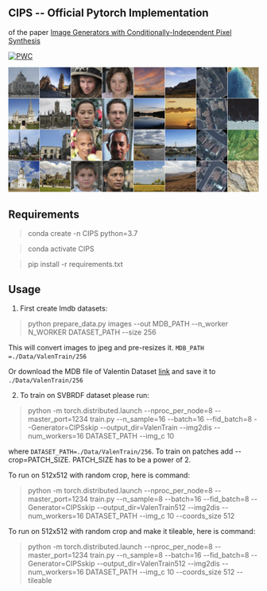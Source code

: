 ## CIPS -- Official Pytorch Implementation 

of the paper [Image Generators with Conditionally-Independent Pixel Synthesis](https://arxiv.org/abs/2011.13775)

[![PWC](https://img.shields.io/endpoint.svg?url=https://paperswithcode.com/badge/image-generators-with-conditionally/image-generation-on-lsun-churches-256-x-256)](https://paperswithcode.com/sota/image-generation-on-lsun-churches-256-x-256?p=image-generators-with-conditionally)

![Teaser](doc/teaser_img.jpg)

## Requirements

> conda create -n CIPS python=3.7

> conda activate CIPS

> pip install -r requirements.txt

## Usage

1) First create lmdb datasets:

> python prepare_data.py images --out MDB_PATH --n_worker N_WORKER DATASET_PATH --size 256

This will convert images to jpeg and pre-resizes it. `MDB_PATH =./Data/ValenTrain/256`

Or download the MDB file of Valentin Dataset [link](https://drive.google.com/drive/folders/1xFAdBcJiC9KLkPjEC5UkcjEa1OcLTXEk?usp=sharing) and save it to `./Data/ValenTrain/256`

2) To train on SVBRDF dataset please run:

> python -m torch.distributed.launch --nproc_per_node=8 --master_port=1234 train.py --n_sample=16 --batch=16 --fid_batch=8 --Generator=CIPSskip --output_dir=ValenTrain --img2dis --num_workers=16 DATASET_PATH --img_c 10

where `DATASET_PATH=./Data/ValenTrain/256`. To train on patches add --crop=PATCH_SIZE. PATCH_SIZE has to be a power of 2.

To run on 512x512 with random crop, here is command:

> python -m torch.distributed.launch --nproc_per_node=8 --master_port=1234 train.py --n_sample=8 --batch=16 --fid_batch=8 --Generator=CIPSskip --output_dir=ValenTrain512 --img2dis --num_workers=16 DATASET_PATH --img_c 10 --coords_size 512

To run on 512x512 with random crop and make it tileable, here is command:

> python -m torch.distributed.launch --nproc_per_node=8 --master_port=1234 train.py --n_sample=8 --batch=16 --fid_batch=8 --Generator=CIPSskip --output_dir=ValenTrain512 --img2dis --num_workers=16 DATASET_PATH --img_c 10 --coords_size 512 --tileable

